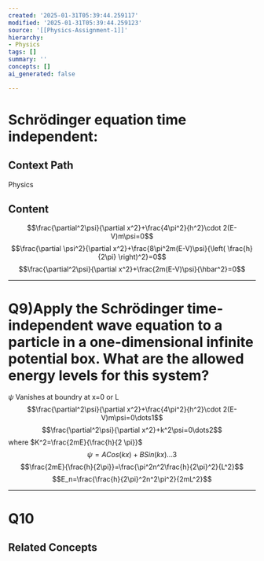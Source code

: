 ```yaml
---
created: '2025-01-31T05:39:44.259117'
modified: '2025-01-31T05:39:44.259123'
source: '[[Physics-Assignment-1]]'
hierarchy:
- Physics
tags: []
summary: ''
concepts: []
ai_generated: false

---
```


# Schrödinger equation time independent:

## Context Path
Physics

## Content
$$\frac{\partial^2\psi}{\partial x^2}+\frac{4\pi^2}{h^2}\cdot 2(E-V)m\psi=0$$
$$\frac{\partial \psi^2}{\partial x^2}+\frac{8\pi^2m(E-V)\psi}{\left( \frac{h}{2\pi} \right)^2}=0$$
$$\frac{\partial^2\psi}{\partial x^2}+\frac{2m(E-V)\psi}{\hbar^2}=0$$
___
# Q9)Apply the Schrödinger time-independent wave equation to a particle in a one-dimensional infinite potential box. What are the allowed energy levels for this system?
$\psi \text{ Vanishes at boundry at x=0 or L}$
$$\frac{\partial^2\psi}{\partial x^2}+\frac{4\pi^2}{h^2}\cdot 2(E-V)m\psi=0\dots1$$
$$\frac{\partial^2\psi}{\partial x^2}+k^2\psi=0\dots2$$
where $K^2=\frac{2mE}{\frac{h}{2 \pi}}$
$$\psi=ACos(kx)+BSin(kx)\dots3$$
$$\frac{2mE}{\frac{h}{2\pi}}=\frac{\pi^2n^2\frac{h}{2\pi}^2}{L^2}$$
$$E_n=\frac{\frac{h}{2\pi}^2n^2\pi^2}{2mL^2}$$
___
# Q10


## Related Concepts
